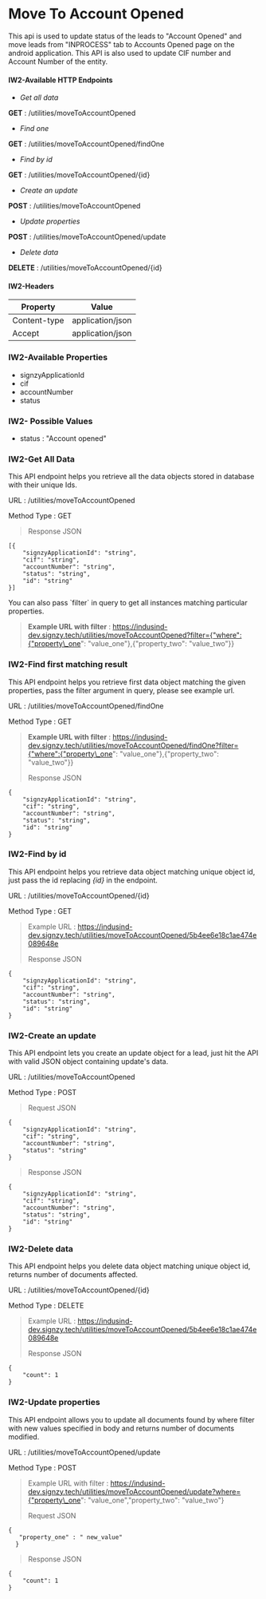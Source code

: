# Move To Account Opened

This api is used to update status of the leads to "Account Opened" and move leads from "INPROCESS" tab to Accounts Opened page on the android application. This API is also used to update CIF number and Account Number of the entity.

#### IW2-Available HTTP Endpoints <a href="#iw2-available-http-endpoints" id="iw2-available-http-endpoints"></a>

* _Get all data_

**GET** : /utilities/moveToAccountOpened

* _Find one_

**GET** : /utilities/moveToAccountOpened/findOne

* _Find by id_

**GET** : /utilities/moveToAccountOpened/{id}

* _Create an update_

**POST** : /utilities/moveToAccountOpened

* _Update properties_

**POST** : /utilities/moveToAccountOpened/update

* _Delete data_

**DELETE** : /utilities/moveToAccountOpened/{id}

#### IW2-Headers <a href="#iw2-headers" id="iw2-headers"></a>

| Property     | Value            |
| ------------ | ---------------- |
| Content-type | application/json |
| Accept       | application/json |

### IW2-Available Properties <a href="#iw2-available-properties" id="iw2-available-properties"></a>

* signzyApplicationId
* cif
* accountNumber
* status

### IW2- Possible Values

* status : "Account opened"

### IW2-Get All Data <a href="#iw2-get-all-data" id="iw2-get-all-data"></a>

This API endpoint helps you retrieve all the data objects stored in database with their unique Ids.

URL : /utilities/moveToAccountOpened

Method Type : GET

> Response JSON

```
[{
    "signzyApplicationId": "string",
    "cif": "string",
    "accountNumber": "string",
    "status": "string",
    "id": "string"
}]
```

&#x20;You can also pass \`filter\` in query to get all instances matching particular properties.

> **Example URL with filter** : https://indusind-dev.signzy.tech/utilities/moveToAccountOpened?filter={"where":{"property\_one": "value\_one"},{"property\_two": "value\_two"\}}

### IW2-Find first matching result <a href="#iw2-find-first-matching-result" id="iw2-find-first-matching-result"></a>

This API endpoint helps you retrieve first data object matching the given properties, pass the filter argument in query, please see example url.

URL : /utilities/moveToAccountOpened/findOne

Method Type : GET

> **Example URL with filter** : https://indusind-dev.signzy.tech/utilities/moveToAccountOpened/findOne?filter={"where":{"property\_one": "value\_one"},{"property\_two": "value\_two"\}}
>
> Response JSON

```
{
    "signzyApplicationId": "string",
    "cif": "string",
    "accountNumber": "string",
    "status": "string",
    "id": "string"
}
```

### IW2-Find by id <a href="#iw2-find-by-id" id="iw2-find-by-id"></a>

This API endpoint helps you retrieve data object matching unique object id, just pass the id replacing _{id}_ in the endpoint.

URL : /utilities/moveToAccountOpened/{id}

Method Type : GET

> Example URL : https://indusind-dev.signzy.tech/utilities/moveToAccountOpened/5b4ee6e18c1ae474e089648e
>
> Response JSON

```
{
    "signzyApplicationId": "string",
    "cif": "string",
    "accountNumber": "string",
    "status": "string",
    "id": "string"
}
```

### IW2-Create an update <a href="#iw2-create-an-update" id="iw2-create-an-update"></a>

This API endpoint lets you create an update object for a lead, just hit the API with valid JSON object containing update's data.

URL : /utilities/moveToAccountOpened

Method Type : POST

> Request JSON

```
{
    "signzyApplicationId": "string",
    "cif": "string",
    "accountNumber": "string",
    "status": "string"
}
```

> Response JSON

```
{
    "signzyApplicationId": "string",
    "cif": "string",
    "accountNumber": "string",
    "status": "string",
    "id": "string"
}
```

### IW2-Delete data <a href="#iw2-delete-data" id="iw2-delete-data"></a>

This API endpoint helps you delete data object matching unique object id, returns number of documents affected.

URL : /utilities/moveToAccountOpened/{id}

Method Type : DELETE

> Example URL : https://indusind-dev.signzy.tech/utilities/moveToAccountOpened/5b4ee6e18c1ae474e089648e
>
> Response JSON

```
{
    "count": 1
}
```

### IW2-Update properties <a href="#iw2-update-properties" id="iw2-update-properties"></a>

This API endpoint allows you to update all documents found by where filter with new values specified in body and returns number of documents modified.

URL : /utilities/moveToAccountOpened/update

Method Type : POST

> Example URL with filter : https://indusind-dev.signzy.tech/utilities/moveToAccountOpened/update?where={"property\_one": "value\_one","property\_two": "value\_two"}
>
> Request JSON

```
{
   "property_one" : " new_value"
  }
```

> Response JSON

```
{
    "count": 1
}
```
